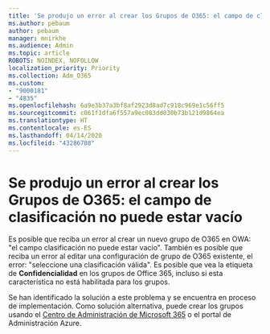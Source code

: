 ```yaml
---
title: 'Se produjo un error al crear los Grupos de O365: el campo de clasificación no puede estar vacío'
ms.author: pebaum
author: pebaum
manager: mnirkhe
ms.audience: Admin
ms.topic: article
ROBOTS: NOINDEX, NOFOLLOW
localization_priority: Priority
ms.collection: Adm_O365
ms.custom:
- "9000181"
- "4835"
ms.openlocfilehash: 6a9e3b37a3bf8af2923d8ad7c918c969e1c56ff5
ms.sourcegitcommit: c061f1dfa6f557a9ec083dd030b73b121d9864ea
ms.translationtype: HT
ms.contentlocale: es-ES
ms.lasthandoff: 04/14/2020
ms.locfileid: "43286708"
---
```

# <a name="error-creating-o365-groups-the-classification-field-cant-be-empty"></a>Se produjo un error al crear los Grupos de O365: el campo de clasificación no puede estar vacío

Es posible que reciba un error al crear un nuevo grupo de O365 en OWA: "el campo clasificación no puede estar vacío".  También es posible que reciba un error al editar una configuración de grupo de O365 existente, el error: "seleccione una clasificación válida".   Es posible que vea la etiqueta de **Confidencialidad** en los grupos de Office 365, incluso si esta característica no está habilitada para los grupos.

Se han identificado la solución a este problema y se encuentra en proceso de implementación.  Como solución alternativa, puede crear los grupos usando el [Centro de Administración de Microsoft 365](https://docs.microsoft.com/microsoft-365/admin/create-groups/create-groups?view=o365-worldwide) o el portal de Administración Azure.
